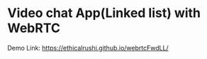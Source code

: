<h1>Video chat App(Linked list) with WebRTC</h1>

Demo Link: https://ethicalrushi.github.io/webrtcFwdLL/
